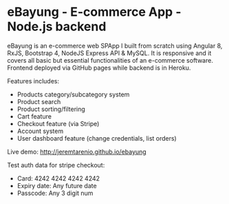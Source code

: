 # eBayung - E-commerce App - Node.js backend

eBayung is an e-commerce web SPApp I built from scratch using Angular 8, RxJS, Bootstrap 4, NodeJS Express API & MySQL. It is responsive and it covers all basic but essential functionalities of an e-commerce software. Frontend deployed via GitHub pages while backend is in Heroku.

Features includes:

- Products category/subcategory system
- Product search
- Product sorting/filtering
- Cart feature
- Checkout feature (via Stripe)
- Account system
- User dashboard feature (change credentials, list orders)

Live demo: http://jeremtarenio.github.io/ebayung

Test auth data for stripe checkout:
- Card: 4242 4242 4242 4242  
- Expiry date: Any future date   
- Passcode: Any 3 digit num  
